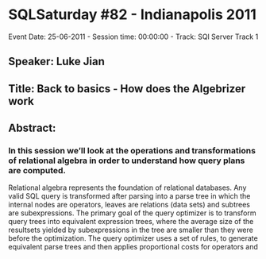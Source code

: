 # SQLSaturday #82 - Indianapolis 2011
Event Date: 25-06-2011 - Session time: 00:00:00 - Track: SQl Server Track 1
## Speaker: Luke Jian
## Title: Back to basics - How does the Algebrizer work
## Abstract:
### In this session we’ll look at the operations and transformations of relational algebra in order to understand how query plans are computed.
Relational algebra represents the foundation of relational databases. Any valid SQL query is transformed after parsing into a parse tree in which the internal nodes are operators, leaves are relations (data sets) and subtrees are subexpressions. The primary goal of the query optimizer  is to transform query trees into equivalent expression trees, where the average size of the resultsets yielded by subexpressions in the tree are smaller than they were before the optimization. The query optimizer uses a set of rules, to generate equivalent parse trees and then applies proportional costs for operators and
